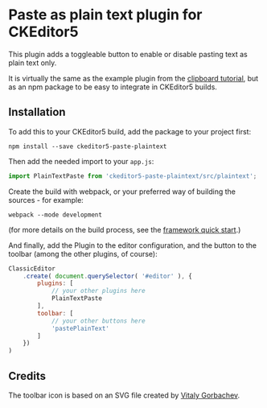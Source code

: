 # Paste as plain text plugin for CKEditor5

This plugin adds a toggleable button to enable or disable pasting text as plain text only.

It is virtually the same as the example plugin from the [clipboard tutorial](https://ckeditor.com/docs/ckeditor5/latest/framework/guides/deep-dive/clipboard.html#paste-as-plain-text-plugin-example), but as an npm package to be easy to integrate in CKEditor5 builds.

## Installation

To add this to your CKEditor5 build, add the package to your project first:

```
npm install --save ckeditor5-paste-plaintext
```

Then add the needed import to your `app.js`:

```javascript
import PlainTextPaste from 'ckeditor5-paste-plaintext/src/plaintext';
```

Create the build with webpack, or your preferred way of building the sources - for example:

```
webpack --mode development
```

(for more details on the build process, see the [framework quick start](https://ckeditor.com/docs/ckeditor5/latest/framework/guides/quick-start.html).)

And finally, add the Plugin to the editor configuration, and the button to the toolbar (among the other plugins, of course):

```javascript
ClassicEditor
    .create( document.querySelector( '#editor' ), {
        plugins: [ 
            // your other plugins here
            PlainTextPaste
        ],
        toolbar: [ 
            // your other buttons here
            'pastePlainText'
        ]
    })
)
```

## Credits

The toolbar icon is based on an SVG file created by [Vitaly Gorbachev](https://www.flaticon.com/authors/vitaly-gorbachev).
